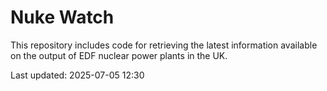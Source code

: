 # Nuke Watch

This repository includes code for retrieving the latest information available on the output of EDF nuclear power plants in the UK.

Last updated: 2025-07-05 12:30
